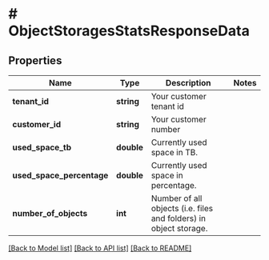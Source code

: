 # # ObjectStoragesStatsResponseData

## Properties

Name | Type | Description | Notes
------------ | ------------- | ------------- | -------------
**tenant_id** | **string** | Your customer tenant id |
**customer_id** | **string** | Your customer number |
**used_space_tb** | **double** | Currently used space in TB. |
**used_space_percentage** | **double** | Currently used space in percentage. |
**number_of_objects** | **int** | Number of all objects (i.e. files and folders) in object storage. |

[[Back to Model list]](../../README.md#models) [[Back to API list]](../../README.md#endpoints) [[Back to README]](../../README.md)
